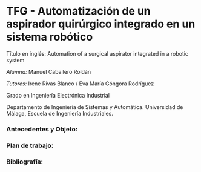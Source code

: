 # TFG - Automatización de un aspirador quirúrgico integrado en un sistema robótico
Título en inglés: Automation of a surgical aspirator integrated in a robotic system

*Alumna:* Manuel Caballero Roldán 

*Tutores:* Irene Rivas Blanco / Eva María Góngora Rodríguez

Grado en Ingeniería Electrónica Industrial

Departamento de Ingeniería de Sistemas y Automática. Universidad de Málaga, Escuela de Ingeniería Industriales.

### Antecedentes y Objeto:

### Plan de trabajo:


### Bibliografía:
